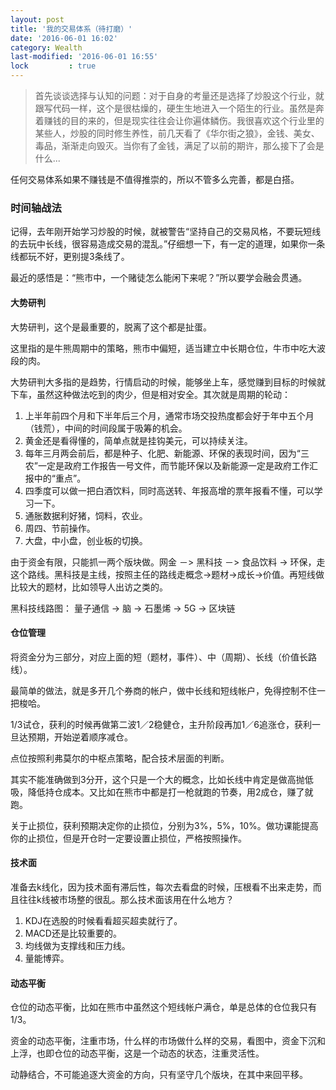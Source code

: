 ```yaml
---
layout: post
title: '我的交易体系（待打磨）'
date: '2016-06-01 16:02'
category: Wealth
last-modified: '2016-06-01 16:55'
lock         : true
---
```


> 首先谈谈选择与认知的问题：对于自身的考量还是选择了炒股这个行业，就跟写代码一样，这个是很枯燥的，硬生生地进入一个陌生的行业。虽然是奔着赚钱的目的来的，但是现实往往会让你遍体鳞伤。我很喜欢这个行业里的某些人，炒股的同时修生养性，前几天看了《华尔街之狼》，金钱、美女、毒品，渐渐走向毁灭。当你有了金钱，满足了以前的期许，那么接下了会是什么...

任何交易体系如果不赚钱是不值得推崇的，所以不管多么完善，都是白搭。

### 时间轴战法

记得，去年刚开始学习炒股的时候，就被警告“坚持自己的交易风格，不要玩短线的去玩中长线，很容易造成交易的混乱。”仔细想一下，有一定的道理，如果你一条线都玩不好，更别提3条线了。

最近的感悟是：“熊市中，一个赌徒怎么能闲下来呢？”所以要学会融会贯通。

#### 大势研判

大势研判，这个是最重要的，脱离了这个都是扯蛋。

这里指的是牛熊周期中的策略，熊市中偏短，适当建立中长期仓位，牛市中吃大波段的肉。

大势研判大多指的是趋势，行情启动的时候，能够坐上车，感觉赚到目标的时候就下车，虽然这种做法吃到的肉少，但是相对安全。其次就是周期的轮动：

1. 上半年前四个月和下半年后三个月，通常市场交投热度都会好于年中五个月（钱荒），中间的时间段属于吸筹的机会。
2. 黄金还是看得懂的，简单点就是挂钩美元，可以持续关注。
3. 每年三月两会前后，都是种子、化肥、新能源、环保的表现时间，因为“三农”一定是政府工作报告一号文件，而节能环保以及新能源一定是政府工作汇报中的“重点”。
4. 四季度可以做一把白酒饮料，同时高送转、年报高增的票年报看不懂，可以学习一下。
5. 通胀数据利好猪，饲料，农业。
6. 周四、节前操作。
7. 大盘，中小盘，创业板的切换。

由于资金有限，只能抓一两个版块做。网金 －> 黑科技 －> 食品饮料 -> 环保，走这个路线。黑科技是主线，按照主任的路线走概念->题材->成长->价值。再短线做比较大的题材，比如领导人出访之类的。

黑科技线路图：
量子通信 -> 脑 -> 石墨烯 -> 5G -> 区块链

#### 仓位管理

将资金分为三部分，对应上面的短（题材，事件）、中（周期）、长线（价值长路线）。

最简单的做法，就是多开几个券商的帐户，做中长线和短线帐户，免得控制不住一把梭哈。

1/3试仓，获利的时候再做第二波1／2稳健仓，主升阶段再加1／6追涨仓，获利一旦达预期，开始逆着顺序减仓。

点位按照利弗莫尔的中枢点策略，配合技术层面的判断。

其实不能准确做到3分开，这个只是一个大的概念，比如长线中肯定是做高抛低吸，降低持仓成本。又比如在熊市中都是打一枪就跑的节奏，用2成仓，赚了就跑。

关于止损位，获利预期决定你的止损位，分别为3%，5%，10%。做功课能提高你的止损位，但是开仓时一定要设置止损位，严格按照操作。

#### 技术面

准备去k线化，因为技术面有滞后性，每次去看盘的时候，压根看不出来走势，而且往往k线被市场整的很乱。那么技术面该用在什么地方？

1. KDJ在选股的时候看看超买超卖就行了。
2. MACD还是比较重要的。
3. 均线做为支撑线和压力线。
4. 量能博弈。

#### 动态平衡

仓位的动态平衡，比如在熊市中虽然这个短线帐户满仓，单是总体的仓位我只有1/3。

资金的动态平衡，注重市场，什么样的市场做什么样的交易，看图中，资金下沉和上浮，也即仓位的动态平衡，这是一个动态的状态，注重灵活性。

动静结合，不可能追逐大资金的方向，只有坚守几个版块，在其中来回平移。
